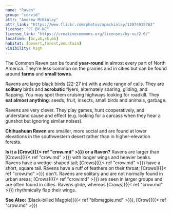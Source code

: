 ```yaml
---
name: "Raven"
group: "corvid"
attr: "Andrew McKinlay"
attr_link: "https://www.flickr.com/photos/apmckinlay/13074015763"
license: "CC BY-NC"
license_link: "https://creativecommons.org/licenses/by-nc/2.0/"
location: [bc,ab,sk,mb]
habitat: [desert,forest,mountain]
visibility: high
---
```

The Common Raven can be found **year-round** in almost every part of North America. They’re less common on the prairies and in cities but can be found around **farms** and **small towns**.

Ravens are large black birds (22-27 in) with a wide range of calls. They are **solitary** birds and **acrobatic** flyers, alternately soaring, gliding, and flapping. You may spot them cruising highways looking for roadkill. They **eat almost anything**: seeds, fruit, insects, small birds and animals, garbage.

Ravens are very clever. They play games, hunt cooperatively, and understand cause and effect (e.g. looking for a carcass when they hear a gunshot but ignoring similar noises).

**Chihuahuan Raven** are smaller, more social and are found at lower elevations in the southwestern desert rather than in higher-elevation forests.

**Is it a [Crow]({{< ref "crow.md" >}}) or a Raven?** Ravens are larger than [Crows]({{< ref "crow.md" >}}) with longer wings and heavier beaks. Ravens have a wedge-shaped tail; [Crows]({{< ref "crow.md" >}}) have a short, square tail. Ravens have a ruff of feathers on their throat; [Crows]({{< ref "crow.md" >}}) don't. Ravens are solitary and are not normally found in urban areas; [Crows]({{< ref "crow.md" >}}) are seen in larger groups and are often found in cities. Ravens glide, whereas [Crows]({{< ref "crow.md" >}}) rhythmically flap their wings.

<!-- generated, do not edit -->
**See Also:**
[Black-billed Magpie]({{< ref "blbmagpie.md" >}}),
[Crow]({{< ref "crow.md" >}})
